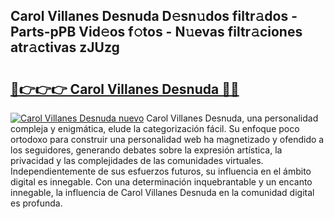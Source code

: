 ## Carol Villanes Desnuda D𝚎sn𝚞dos filtr𝚊dos - Parts-pPB Vid𝚎os f𝚘tos - N𝚞evas filtr𝚊ciones atr𝚊ctivas zJUzg

# <h2><a href="http://mbd3zj2.tromn.icu/?c=Carol+Villanes+Desnuda">🔗👉👉👉 Carol Villanes Desnuda 🔗🔗</a></h2>

[![Carol Villanes Desnuda nuevo](https://i.imgur.com/pEAQMta.gif)](http://mbd3zj2.tromn.icu/?c=Carol+Villanes+Desnuda)
Carol Villanes Desnuda, una personalidad compleja y enigmática, elude la categorización fácil. Su enfoque poco ortodoxo para construir una personalidad web ha magnetizado y ofendido a los seguidores, generando debates sobre la expresión artística, la privacidad y las complejidades de las comunidades virtuales. Independientemente de sus esfuerzos futuros, su influencia en el ámbito digital es innegable. Con una determinación inquebrantable y un encanto innegable, la influencia de Carol Villanes Desnuda en la comunidad digital es profunda.
